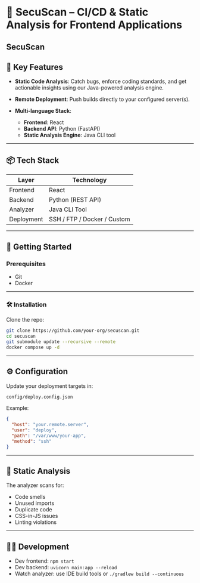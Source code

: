 # 🚀 SecuScan – CI/CD & Static Analysis for Frontend Applications

**SecuScan**
---

## 🧩 Key Features

* **Static Code Analysis**: Catch bugs, enforce coding standards, and get actionable insights using our Java-powered analysis engine.
* **Remote Deployment**: Push builds directly to your configured server(s).
* **Multi-language Stack**:

  * **Frontend**: React
  * **Backend API**: Python (FastAPI)
  * **Static Analysis Engine**: Java CLI tool

---

## 📦 Tech Stack

| Layer      | Technology                        |
| ---------- | --------------------------------- |
| Frontend   | React                             |
| Backend    | Python (REST API)                 |
| Analyzer   | Java CLI Tool                     |
| Deployment | SSH / FTP / Docker / Custom       |

---

## 🚀 Getting Started

### Prerequisites

* Git
* Docker

---

### 🛠️ Installation

Clone the repo:

```bash
git clone https://github.com/your-org/secuscan.git
cd secuscan
git submodule update --recursive --remote
docker compose up -d
```

---

## ⚙️ Configuration

Update your deployment targets in:

```bash
config/deploy.config.json
```

Example:

```json
{
  "host": "your.remote.server",
  "user": "deploy",
  "path": "/var/www/your-app",
  "method": "ssh"
}
```

---

## 🧪 Static Analysis

The analyzer scans for:

* Code smells
* Unused imports
* Duplicate code
* CSS-in-JS issues
* Linting violations
---

## 👨‍💻 Development

* Dev frontend: `npm start`
* Dev backend: `uvicorn main:app --reload`
* Watch analyzer: use IDE build tools or `./gradlew build --continuous`
